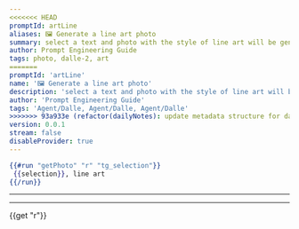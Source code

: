 ```yaml
---
<<<<<<< HEAD
promptId: artLine
aliases: 🖼️ Generate a line art photo
summary: select a text and photo with the style of line art will be generated using Dalle-2
author: Prompt Engineering Guide
tags: photo, dalle-2, art
=======
promptId: 'artLine'
name: '🖼️ Generate a line art photo'
description: 'select a text and photo with the style of line art will be generated using Dalle-2'
author: 'Prompt Engineering Guide'
tags: 'Agent/Dalle, Agent/Dalle, Agent/Dalle'
>>>>>>> 93a933e (refactor(dailyNotes): update metadata structure for daily notes)
version: 0.0.1
stream: false
disableProvider: true
---
```

```handlebars
{{#run "getPhoto" "r" "tg_selection"}}
 {{selection}}, line art
{{/run}}
```
***
***
{{get "r"}}